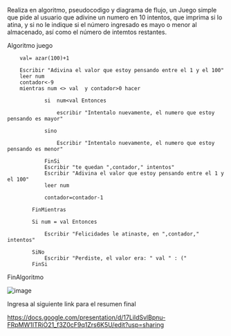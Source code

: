Realiza en algoritmo, pseudocodigo y diagrama de flujo, un Juego simple que pide al usuario que adivine un numero en 10 intentos, que imprima si lo atina, y si no le indique si el número ingresado es mayo o menor al almacenado, así como el número de intemtos restantes.

Algoritmo juego
		
		val= azar(100)+1
		
		Escribir "Adivina el valor que estoy pensando entre el 1 y el 100"
		leer num
		contador<-9
		mientras num <> val  y contador>0 hacer				
				
				si 	num<val Entonces
					
					escribir "Intentalo nuevamente, el numero que estoy pensando es mayor"
					
				sino 
					
					Escribir "Intentalo nuevamente, el numero que estoy pensando es menor"
					
				FinSi
				Escribir "te quedan ",contador," intentos"
				Escribir "Adivina el valor que estoy pensando entre el 1 y el 100"
				leer num
				
				contador=contador-1
				
			FinMientras
			
			Si num = val Entonces
				
				Escribir "Felicidades le atinaste, en ",contador," intentos"
				
			SiNo
				Escribir "Perdiste, el valor era: " val " : ("
			FinSi
			
		
		
		

FinAlgoritmo


![image](https://user-images.githubusercontent.com/101668305/161402675-50668d4a-ad1e-4506-9452-a10b4576a229.png)



Ingresa al siguiente link para el resumen final

https://docs.google.com/presentation/d/17LildSvlBpnu-FRpMW1ITRiO21_f3Z0cF9q1Zrs6K5U/edit?usp=sharing
